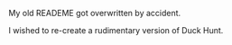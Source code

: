 My old READEME got overwritten by accident.

I wished to re-create a rudimentary version of Duck Hunt.
